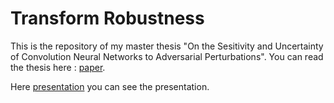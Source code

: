 # Transform Robustness


This is the repository of my master thesis "On the Sesitivity and Uncertainty of Convolution Neural Networks to Adversarial Perturbations". 
You can read the thesis here : [paper](https://github.com/senad96/TransformRobustness/blob/main/Master_Thesis_.pdf).

Here [presentation](https://github.com/senad96/TransformRobustness/blob/main/presentation_master_thesis.pdf) you can see the presentation.
